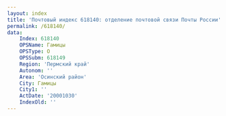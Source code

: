 ```yaml
---
layout: index
title: 'Почтовый индекс 618140: отделение почтовой связи Почты России'
permalink: /618140/
data:
    Index: 618140
    OPSName: Гамицы
    OPSType: О
    OPSSubm: 618149
    Region: 'Пермский край'
    Autonom: ''
    Area: 'Осинский район'
    City: Гамицы
    City1: ''
    ActDate: '20001030'
    IndexOld: ''
---
```

